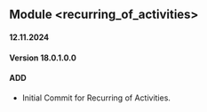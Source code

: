 ## Module <recurring_of_activities>

#### 12.11.2024
#### Version 18.0.1.0.0
#### ADD
- Initial Commit for  Recurring of Activities.

